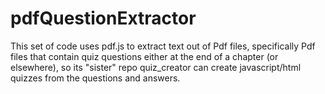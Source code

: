 # pdfQuestionExtractor
This set of code uses pdf.js to extract text out of Pdf files, specifically Pdf files that contain quiz questions either at the end of a chapter (or elsewhere), so its "sister" repo quiz_creator can create javascript/html quizzes from the questions and answers.
